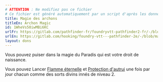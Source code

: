 ```yaml
---
# ATTENTION : Ne modifiez pas ce fichier
# Ce fichier est généré automatiquement par un script d'après les données du module Foundry VTT officiel et de sa traduction
title: Magie des archons
titleEn: Archon Magic
id: 1WheVs50iwMBi6KC
urlFr: https://gitlab.com/pathfinder-fr/foundryvtt-pathfinder2-fr/-/blob/master/data/feats/1WheVs50iwMBi6KC.htm
urlEn: https://gitlab.com/hooking/foundry-vtt---pathfinder-2e/-/blob/master/packs/data/feats.db/archon-magic.json
layout: dons
---
```

Vous pouvez puiser dans la magie du Paradis qui est votre droit de naissance.

Vous pouvez Lancer [Flamme éternelle](../sorts/flamme-éternelle.html) et [Protection d'autrui](../sorts/protection-d-autrui.html) une fois par jour chacun comme des sorts divins innés de niveau 2.
